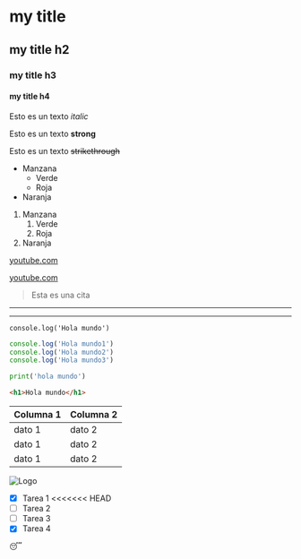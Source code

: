 <!-- HEADINGS -->
# my title
## my title h2
### my title h3
#### my title h4


<!-- Edición textos -->
Esto es un texto *italic*

Esto es un texto **strong**

Esto es un texto ~~strikethrough~~

<!-- UL (Lista desordenada) -->

* Manzana
    * Verde
    * Roja
* Naranja

<!-- Lista ordenada -->

1. Manzana
    1. Verde
    2. Roja
2. Naranja

<!-- Link -->

[youtube.com](http://youtube.com)

[youtube.com](http://youtube.com "Nombre usuario sobre url")

<!-- Generar cita -->

>Esta es una cita

<!-- Generar lineas -->

---
___

<!-- Pegar lineas de codigo -->

<!-- una linea -->

`console.log('Hola mundo')`

<!-- Bloque de codigo -->

```javascript
console.log('Hola mundo1')
console.log('Hola mundo2')
console.log('Hola mundo3')
```

```python
print('hola mundo')
```

```html
<h1>Hola mundo</h1>
```

<!-- Generar tablas -->

|  Columna 1    | Columna 2    |
|---------------|--------------|
|dato 1         |dato 2        |
|dato 1         |dato 2        |
|dato 1         |dato 2        |

<!-- Insertar imagen -->

![Logo](https://upload.wikimedia.org/wikipedia/commons/thumb/9/9a/Visual_Studio_Code_1.35_icon.svg/2048px-Visual_Studio_Code_1.35_icon.svg.png "Desccripción Logo")

<!-- GITHUB Markdown -->

* [x] Tarea 1
<<<<<<< HEAD
* [ ] Tarea 2
* [ ] Tarea 3
* [x] Tarea 4

<!-- Emojis https://gist.github.com/rxaviers/7360908-->

:sleeping:

